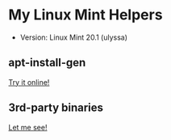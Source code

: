 # My Linux Mint Helpers

- Version: Linux Mint 20.1 (ulyssa)

## apt-install-gen

[Try it online!](https://flandredaisuki.github.io/MyLinuxMintHelpers/apt-installer-gen/public/index.html)

## 3rd-party binaries

[Let me see!](https://flandredaisuki.github.io/MyLinuxMintHelpers/third-party/index.html)
